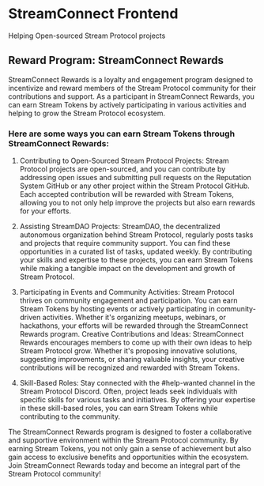 # StreamConnect Frontend
Helping Open-sourced Stream Protocol projects

## Reward Program: StreamConnect Rewards

StreamConnect Rewards is a loyalty and engagement program designed to incentivize and reward members of the Stream Protocol community for their contributions and support. As a participant in StreamConnect Rewards, you can earn Stream Tokens by actively participating in various activities and helping to grow the Stream Protocol ecosystem.

### Here are some ways you can earn Stream Tokens through StreamConnect Rewards:

1. Contributing to Open-Sourced Stream Protocol Projects: Stream Protocol projects are open-sourced, and you can contribute by addressing open issues and submitting pull requests on the Reputation System GitHub or any other project within the Stream Protocol GitHub. Each accepted contribution will be rewarded with Stream Tokens, allowing you to not only help improve the projects but also earn rewards for your efforts.

2. Assisting StreamDAO Projects: StreamDAO, the decentralized autonomous organization behind Stream Protocol, regularly posts tasks and projects that require community support. You can find these opportunities in a curated list of tasks, updated weekly. By contributing your skills and expertise to these projects, you can earn Stream Tokens while making a tangible impact on the development and growth of Stream Protocol.

3. Participating in Events and Community Activities: Stream Protocol thrives on community engagement and participation. You can earn Stream Tokens by hosting events or actively participating in community-driven activities. Whether it's organizing meetups, webinars, or hackathons, your efforts will be rewarded through the StreamConnect Rewards program.
Creative Contributions and Ideas: StreamConnect Rewards encourages members to come up with their own ideas to help Stream Protocol grow. Whether it's proposing innovative solutions, suggesting improvements, or sharing valuable insights, your creative contributions will be recognized and rewarded with Stream Tokens.

4. Skill-Based Roles: Stay connected with the #help-wanted channel in the Stream Protocol Discord. Often, project leads seek individuals with specific skills for various tasks and initiatives. By offering your expertise in these skill-based roles, you can earn Stream Tokens while contributing to the community.

The StreamConnect Rewards program is designed to foster a collaborative and supportive environment within the Stream Protocol community. By earning Stream Tokens, you not only gain a sense of achievement but also gain access to exclusive benefits and opportunities within the ecosystem. Join StreamConnect Rewards today and become an integral part of the Stream Protocol community!
